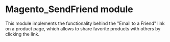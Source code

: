 # Magento_SendFriend module

This module implements the functionality behind the "Email to a Friend" link on a product page, which allows to share favorite products with others by clicking the link.
